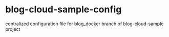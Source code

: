 # blog-cloud-sample-config
centralized configuration file for blog_docker branch of blog-cloud-sample project
